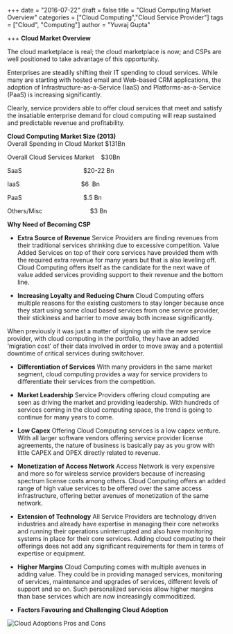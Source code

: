 +++
date = "2016-07-22"
draft = false
title = "Cloud Computing Market Overview"
categories = ["Cloud Computing","Cloud Service Provider"]
tags = ["Cloud", "Computing"]
author = "Yuvraj Gupta"

+++
**Cloud Market Overview**

The cloud marketplace is real; the cloud marketplace is now; and CSPs are well positioned to take advantage of this opportunity. 

Enterprises are steadily shifting their IT spending to cloud services. 
While many are starting with hosted email and Web-based CRM applications, the adoption of Infrastructure-as-a-Service (IaaS) and Platforms-as-a-Service (PaaS) is increasing significantly. 

Clearly, service providers able to offer cloud services that meet and satisfy the insatiable enterprise demand for cloud computing will reap sustained and predictable revenue and profitability.

**Cloud Computing Market Size (2013)**	
Overall Spending in Cloud Market	$131Bn

Overall Cloud Services Market    	$30Bn

SaaS                                    $20-22 Bn

IaaS                                    $6  Bn

PaaS                                    $.5 Bn

Others/Misc                             $3 Bn

**Why Need of Becoming CSP**

* **Extra Source of Revenue**
Service Providers are finding revenues from their traditional services shrinking due to excessive competition. 
Value Added Services on top of their core services have provided them with the required extra revenue for many years but that is also leveling off. 
Cloud Computing offers itself as the candidate for the next wave of value added services providing support to their revenue and the bottom line.

* **Increasing Loyalty and Reducing Churn**
Cloud Computing offers multiple reasons for the existing customers to stay longer because once they start using some cloud based services from one service provider, their stickiness and barrier to move away both increase significantly. 

When previously it was just a matter of signing up with the new service provider, with cloud computing in the portfolio, they have an added ‘migration cost’ of their data involved in order to move away and a potential downtime of critical services during switchover.

* **Differentiation of Services**
With many providers in the same market segment, cloud computing provides a way for service providers to differentiate their services from the competition.

* **Market Leadership**
Service Providers offering cloud computing are seen as driving the market and providing leadership. With hundreds of services coming in the cloud computing space, the trend is going to continue for many years to come.

* **Low Capex**
Offering Cloud Computing services is a low capex venture. With all larger software vendors offering service provider license agreements, the nature of business is basically pay as you grow with little CAPEX and OPEX directly related to revenue. 

* **Monetization of Access Network**
Access Network is very expensive and more so for wireless service providers because of increasing spectrum license costs among others. Cloud Computing offers an added range of high value services to be offered over the same access infrastructure, offering better avenues of monetization of the same network. 

* **Extension of Technology**
All Service Providers are technology driven industries and already have expertise in managing their core networks and running their operations uninterrupted and also have monitoring systems in place for their core services. Adding cloud computing to their offerings does not add any significant requirements for them in terms of expertise or equipment. 

* **Higher Margins**
Cloud Computing comes with multiple avenues in adding value. They could be in providing managed services, monitoring of services, maintenance and upgrades of services, different levels of support and so on. Such personalized services allow higher margins than base services which are now increasingly commoditized.

* **Factors Favouring and Challenging Cloud Adoption**

![](../images/Cloud-Adoption.png "Cloud Adoptions Pros and Cons")

